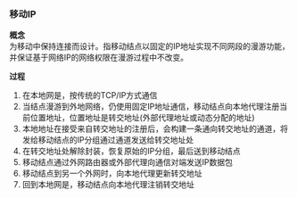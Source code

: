 ### 移动IP

**概念**  
为移动中保持连接而设计。指移动结点以固定的IP地址实现不同网段的漫游功能，并保证基于网络IP的网络权限在漫游过程中不改变。  

**过程**  
1. 在本地网是，按传统的TCP/IP方式通信
2. 当结点漫游到外地网络，仍使用固定IP地址通信，移动结点向本地代理注册当前位置地址，位置地址是转交地址(外部代理地址或动态分配的地址)
3. 本地地址在接受来自转交地址的注册后，会构建一条通向转交地址的通道，将发给移动结点的IP分组通过通道发送给转交地址处
4. 在转交地址处解除封装，恢复原始的IP分组，最后送到移动结点
5. 移动结点通过外网路由器或外部代理向通信对端发送IP数据包
6. 移动结点到另一个外网时，向本地代理更新转交地址
7. 回到本地网是，移动结点向本地代理注销转交地址